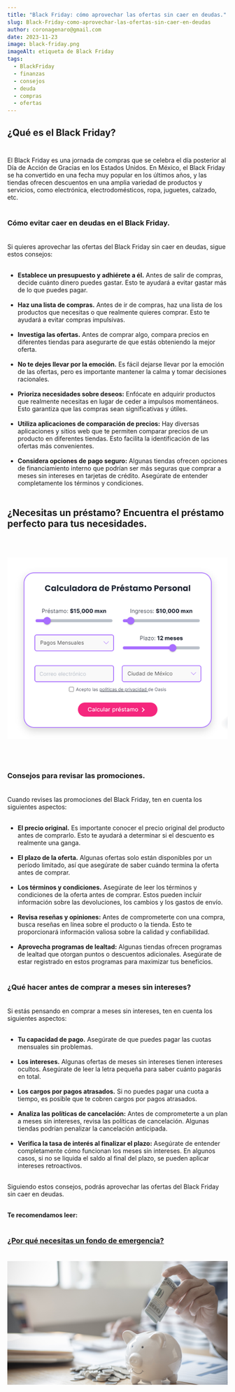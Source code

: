 ```yaml
---
title: "Black Friday: cómo aprovechar las ofertas sin caer en deudas."
slug: Black-Friday-como-aprovechar-las-ofertas-sin-caer-en-deudas
author: coronagenaro@gmail.com
date: 2023-11-23
image: black-friday.png
imageAlt: etiqueta de Black Friday
tags:
  - BlackFriday
  - finanzas
  - consejos
  - deuda
  - compras
  - ofertas
---
```

## **¿Qué es el Black Friday?**<br/><br/>

El Black Friday es una jornada de compras que se celebra el día posterior al Día de Acción de Gracias en los Estados Unidos. En México, el Black Friday se ha convertido en una fecha muy popular en los últimos años, y las tiendas ofrecen descuentos en una amplia variedad de productos y servicios, como electrónica, electrodomésticos, ropa, juguetes, calzado, etc.<br/><br/>

### **Cómo evitar caer en deudas en el Black Friday.**<br/><br/>

Si quieres aprovechar las ofertas del Black Friday sin caer en deudas, sigue estos consejos:<br/><br/>

* **Establece un presupuesto y adhiérete a él.** Antes de salir de compras, decide cuánto dinero puedes gastar. Esto te ayudará a evitar gastar más de lo que puedes pagar.<br/><br/>
* **Haz una lista de compras.** Antes de ir de compras, haz una lista de los productos que necesitas o que realmente quieres comprar. Esto te ayudará a evitar compras impulsivas.<br/><br/>
* **Investiga las ofertas.** Antes de comprar algo, compara precios en diferentes tiendas para asegurarte de que estás obteniendo la mejor oferta.<br/><br/>
* **No te dejes llevar por la emoción.** Es fácil dejarse llevar por la emoción de las ofertas, pero es importante mantener la calma y tomar decisiones racionales.<br/><br/>
* **Prioriza necesidades sobre deseos:** Enfócate en adquirir productos que realmente necesitas en lugar de ceder a impulsos momentáneos. Esto garantiza que las compras sean significativas y útiles.<br/><br/>
* **Utiliza aplicaciones de comparación de precios:** Hay diversas aplicaciones y sitios web que te permiten comparar precios de un producto en diferentes tiendas. Esto facilita la identificación de las ofertas más convenientes.<br/><br/>
* **Considera opciones de pago seguro:** Algunas tiendas ofrecen opciones de financiamiento interno que podrían ser más seguras que comprar a meses sin intereses en tarjetas de crédito. Asegúrate de entender completamente los términos y condiciones.<br/><br/>

## **¿﻿Necesitas un préstamo? Encuentra el préstamo perfecto para tus necesidades.**

<br/><br/>

[![Calculadora de préstamos](calculadora-oasis.png "Calculadora de préstamos")](https://oasisfinanciero.com/compara/prestamos-personales)

<br/><br/>

### **Consejos para revisar las promociones.**<br/><br/>

Cuando revises las promociones del Black Friday, ten en cuenta los siguientes aspectos:<br/><br/>

* **El precio original.** Es importante conocer el precio original del producto antes de comprarlo. Esto te ayudará a determinar si el descuento es realmente una ganga.<br/><br/>
* **El plazo de la oferta.** Algunas ofertas solo están disponibles por un período limitado, así que asegúrate de saber cuándo termina la oferta antes de comprar.<br/><br/>
* **Los términos y condiciones.** Asegúrate de leer los términos y condiciones de la oferta antes de comprar. Estos pueden incluir información sobre las devoluciones, los cambios y los gastos de envío.<br/><br/>
* **Revisa reseñas y opiniones:** Antes de comprometerte con una compra, busca reseñas en línea sobre el producto o la tienda. Esto te proporcionará información valiosa sobre la calidad y confiabilidad.<br/><br/>
* **Aprovecha programas de lealtad:** Algunas tiendas ofrecen programas de lealtad que otorgan puntos o descuentos adicionales. Asegúrate de estar registrado en estos programas para maximizar tus beneficios.<br/><br/>

### **¿Qué hacer antes de comprar a meses sin intereses?**<br/><br/>

Si estás pensando en comprar a meses sin intereses, ten en cuenta los siguientes aspectos:<br/><br/>

* **Tu capacidad de pago.** Asegúrate de que puedes pagar las cuotas mensuales sin problemas.<br/><br/>
* **Los intereses.** Algunas ofertas de meses sin intereses tienen intereses ocultos. Asegúrate de leer la letra pequeña para saber cuánto pagarás en total.<br/><br/>
* **Los cargos por pagos atrasados.** Si no puedes pagar una cuota a tiempo, es posible que te cobren cargos por pagos atrasados.<br/><br/>
* **Analiza las políticas de cancelación:** Antes de comprometerte a un plan a meses sin intereses, revisa las políticas de cancelación. Algunas tiendas podrían penalizar la cancelación anticipada.<br/><br/>
* **Verifica la tasa de interés al finalizar el plazo:** Asegúrate de entender completamente cómo funcionan los meses sin intereses. En algunos casos, si no se liquida el saldo al final del plazo, se pueden aplicar intereses retroactivos.<br/><br/>

Siguiendo estos consejos, podrás aprovechar las ofertas del Black Friday sin caer en deudas.<br/><br/>

**T﻿e recomendamos leer:<br/><br/>**

<!--StartFragment-->

### **[¿Por qué necesitas un fondo de emergencia?](https://oasisfinanciero.com/blog/2023-10-30/por-que-necesitas-un-fondo-de-emergencia/)**<br/><br/>

[![Alcancía para el ahorro](alcancia-para-fondo-de-emergencia.png "¿Por qué necesitas un fondo de emergencia?")](https://oasisfinanciero.com/blog/2023-10-30/por-que-necesitas-un-fondo-de-emergencia/)